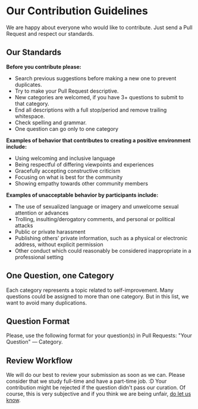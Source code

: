 # Our Contribution Guidelines
We are happy about everyone who would like to contribute.
Just send a Pull Request and respect our standards.

## Our Standards

**Before you contribute please:**
- Search previous suggestions before making a new one to prevent duplicates.
- Try to make your Pull Request descriptive.
- New categories are welcomed, if you have 3+ questions to submit to that category.
- End all descriptions with a full stop/period and remove trailing whitespace.
- Check spelling and grammar.
- One question can go only to one category

**Examples of behavior that contributes to creating a positive environment include:**

- Using welcoming and inclusive language
- Being respectful of differing viewpoints and experiences
- Gracefully accepting constructive criticism
- Focusing on what is best for the community
- Showing empathy towards other community members

**Examples of unacceptable behavior by participants include:**

- The use of sexualized language or imagery and unwelcome sexual attention or advances
- Trolling, insulting/derogatory comments, and personal or political attacks
- Public or private harassment
- Publishing others' private information, such as a physical or electronic address, without explicit permission
- Other conduct which could reasonably be considered inappropriate in a professional setting

## One Question, one Category
Each category represents a topic related to self-improvement. Many questions could be assigned to more than one category. But in this list, we want to avoid many duplications.

## Question Format
Please, use the following format for your question(s) in Pull Requests: "Your Question" — Category. 

## Review Workflow
We will do our best to review your submission as soon as we can. 
Please consider that we study full-time and have a part-time job. :D 
Your contribution might be rejected if the question didn't pass our curation. Of course, this is very subjective and if you think we are being unfair, [do let us know](https://twitter.com/yournally).

